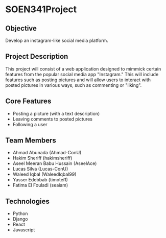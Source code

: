 # SOEN341Project

## Objective

Develop an instagram-like social media platform.

## Project Description

This project will consist of a web application designed to mimmick certain features from the popular social media app "Instagram." This will include features such as posting pictures and will allow users to interact with posted pictures in various ways, such as commenting or "liking". 

## Core Features

* Posting a picture (with a text description)
* Leaving comments to posted pictures
* Following a user

## Team Members

* Ahmad Abunada (Ahmad-ConU)
* Hakim Sheriff (hakimsheriff)
* Aseel Meeran Babu Hussain (AseelAce) 
* Lucas Silva (Lucas-ConU)
* Waleed Iqbal (WaleedIqbal99)
* Yasser Edebbab (timotei1)
* Fatima El Fouladi (seaiam)

## Technologies

* Python
* Django
* React
* Javascript
